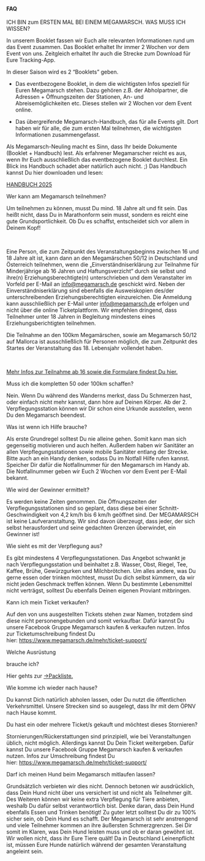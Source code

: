 #### FAQ ####

ICH BIN zum ERSTEN MAL BEI EINEM MEGAMARSCH. WAS MUSS ICH WISSEN?

In unserem Booklet fassen wir Euch alle relevanten Informationen rund um das Event zusammen. Das Booklet erhaltet Ihr immer 2 Wochen vor dem Event von uns. Zeitgleich erhaltet Ihr auch die Strecke zum Download für Eure Tracking-App.

In dieser Saison wird es 2 “Booklets” geben.

* Das eventbezogene Booklet, in dem die wichtigsten Infos speziell für Euren Megamarsch stehen. Dazu gehören z.B. der Abholpartner, die Adressen + Öffnungszeiten der Stationen, An- und Abreisemöglichkeiten etc. Dieses stellen wir 2 Wochen vor dem Event online.

* Das übergreifende Megamarsch-Handbuch, das für alle Events gilt. Dort haben wir für alle, die zum ersten Mal teilnehmen, die wichtigsten Informationen zusammengefasst.

Als Megamarsch-Neuling macht es Sinn, dass Ihr beide Dokumente (Booklet + Handbuch) lest. Als erfahrener Megamarscher reicht es aus, wenn Ihr Euch ausschließlich das eventbezogene Booklet durchlest. Ein Blick ins Handbuch schadet aber natürlich auch nicht. ;) Das Handbuch kannst Du hier downloaden und lesen:

[HANDBUCH 2025](https://www.megamarsch.de/_files/ugd/c7d428_fa62d22eb08b4cd78a397a3a5d788b60.pdf)

Wer kann am
Megamarsch teilnehmen?

Um teilnehmen zu können, musst Du mind. 18 Jahre alt und fit sein. Das heißt nicht, dass Du in Marathonform sein musst, sondern es reicht eine gute Grundsportlichkeit. Ob Du es schaffst, entscheidet sich vor allem in Deinem Kopf!

​

Eine Person, die zum Zeitpunkt des Veranstaltungsbeginns zwischen 16 und 18 Jahre alt ist, kann dann an den Megamärschen 50/12 in Deutschland und Österreich teilnehmen, wenn die „Einverständniserklärung zur Teilnahme für Minderjährige ab 16 Jahren und Haftungsverzicht“ durch sie selbst und ihre(n) Erziehungsberechtigte(n) unterschrieben und dem Veranstalter im Vorfeld per E-Mail an [info@megamarsch.de](mailto:info@megamarsch.de) geschickt wird. Neben der Einverständniserklärung sind ebenfalls die Ausweiskopien des/der unterschreibenden Erziehungsberechtigten einzureichen. Die Anmeldung kann ausschließlich per E-Mail unter [info@megamarsch.de](mailto:info@megamarsch.de) erfolgen und nicht über die online Ticketplattform. Wir empfehlen dringend, dass Teilnehmer unter 18 Jahren in Begleitung mindestens eines Erziehungsberichtigten teilnehmen.

Die Teilnahme an den 100km Megamärschen, sowie am Megamarsch 50/12 auf Mallorca ist ausschließlich für Personen möglich, die zum Zeitpunkt des Startes der Veranstaltung das 18. Lebensjahr vollendet haben.

​

[Mehr Infos zur Teilnahme ab 16 sowie die Formulare findest Du hier.](https://www.megamarsch.de/post/teilnahme-beim-megamarsch-50-12-ab-16-jahren)

Muss ich die kompletten
50 oder 100km schaffen?

Nein. Wenn Du während des Wanderns merkst, dass Du Schmerzen hast, oder einfach nicht mehr kannst, dann höre
auf Deinen Körper. Ab der 2. Verpflegungsstation können wir Dir schon eine Urkunde ausstellen, wenn Du den Megamarsch beendest.

Was ist wenn ich
Hilfe brauche?

Als erste Grundregel solltest Du nie alleine gehen. Somit kann man sich gegenseitig motivieren und auch helfen. Außerdem haben wir Sanitäter an allen Verpflegungsstationen sowie mobile Sanitäter entlang der Strecke. Bitte auch an ein Handy denken, sodass Du im Notfall Hilfe rufen kannst. Speicher Dir dafür die Notfallnummer für den Megamarsch im Handy ab. Die Notfallnummer geben wir Euch 2 Wochen vor dem Event per E-Mail bekannt.

Wie wird der Gewinner
ermittelt?

Es werden keine Zeiten genommen. Die Öffnungszeiten der Verpflegungsstationen sind so geplant, dass diese bei einer Schnitt-Geschwindigkeit von 4,2 km/h bis 6 km/h geöffnet sind. Der MEGAMARSCH ist keine Laufveranstaltung. Wir sind davon überzeugt, dass jeder, der sich selbst herausfordert und seine gedachten Grenzen überwindet, ein Gewinner ist!

Wie sieht es mit
der Verpflegung aus?

Es gibt mindestens 4 Verpflegungsstationen. Das Angebot schwankt je nach Verpflegungsstation und beinhaltet z.B. Wasser, Obst, Riegel, Tee, Kaffee, Brühe, Gewürzgurken und Milchbrötchen. Um alles andere, was Du gerne essen oder trinken möchtest, musst Du dich selbst kümmern, da wir nicht jeden Geschmack treffen können. Wenn Du bestimmte Lebensmittel nicht verträgst, solltest Du ebenfalls Deinen eigenen Proviant mitbringen.

Kann ich mein
Ticket verkaufen?

Auf den von uns ausgestellten Tickets stehen zwar Namen, trotzdem sind diese nicht personengebunden und somit verkaufbar. Dafür kannst Du unsere Facebook Gruppe Megamarsch kaufen & verkaufen nutzen. Infos zur Ticketumschreibung findest Du hier: <https://www.megamarsch.de/mehr/ticket-support/>

Welche Ausrüstung

brauche ich?

Hier gehts zur [-\>Packliste.](https://www.megamarsch.de/post/die-ideale-packliste-für-100km-wanderungen)

Wie komme ich
wieder nach hause?

Du kannst Dich natürlich abholen lassen, oder Du nutzt die öffentlichen Verkehrsmittel. Unsere Strecken sind so ausgelegt, dass Ihr mit dem ÖPNV nach Hause kommt.

Du hast ein oder mehrere Ticket/s gekauft und möchtest dieses Stornieren?

Stornierungen/Rückerstattungen sind prinzipiell, wie bei Veranstaltungen üblich, nicht möglich. Allerdings kannst Du Dein Ticket weitergeben. Dafür kannst Du unsere Facebook Gruppe Megamarsch kaufen & verkaufen nutzen. Infos zur Umschreibung findest Du hier: <https://www.megamarsch.de/mehr/ticket-support/>

Darf ich meinen Hund beim
Megamarsch mitlaufen lassen?

Grundsätzlich verbieten wir dies nicht. Dennoch betonen wir ausdrücklich, dass Dein Hund nicht über uns versichert ist und nicht als Teilnehmer gilt. Des Weiteren können wir keine extra Verpflegung für Tiere anbieten, weshalb Du dafür selbst verantwortlich bist. Denke daran, dass Dein Hund ebenfalls Essen und Trinken benötigt! Zu guter letzt solltest Du dir zu 100% sicher sein, ob Dein Hund es schafft. Der Megamarsch ist sehr anstrengend und viele Teilnehmer kommen an ihre äußersten Schmerzgrenzen. Sei Dir somit im Klaren, was Dein Hund leisten muss und ob er daran gewöhnt ist. Wir wollen nicht, dass ihr Eure Tiere quält! Da in Deutschland Leinenpflicht ist, müssen Eure Hunde natürlich während der gesamten Veranstaltung angeleint sein.
